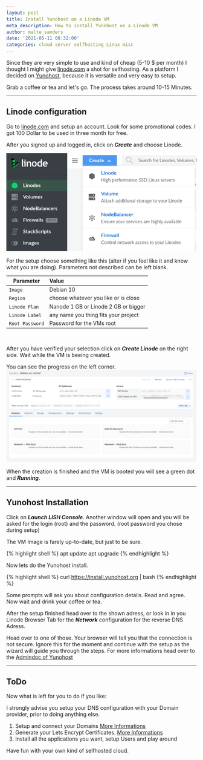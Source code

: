 ```yaml
---
layout: post
title: Install Yunohost on a Linode VM
meta_description: How to install Yunohost on a Linode VM
author: malte_sanders
date: '2021-05-11 08:32:00'
categories: cloud server selfhosting Linux misc
---
```


Since they are very simple to use and kind of cheap (5-10 $ per month) I thought I might give [linode.com](https://www.linode.com) a shot for selfhosting. As a platform I decided on [Yunohost](https://yunohost.org/), because it is versatile and very easy to setup.

Grab a coffee or tea and let's go. The process takes around 10-15 Minutes.

--------------
## Linode configuration
Go to [linode.com](https://www.linode.com) and setup an account. Look for some promotional codes. I got 100 Dollar to be used in three month for free. 

After you signed up and logged in, click on ***Create*** and choose Linode.

![Create Linode](/assets/img/uploads/yunohost/create_linode.png)

For the setup choose something like this (alter if you feel like it and know what you are doing). Parameters not described can be left blank.

| Parameter | Value
|-|:-|
| `Image` | Debian 10 
| `Region` | choose whatever you like or is close
| `Linode Plan` | Nanode 1 GB or Linode 2 GB or bigger
| `Linode Label` | any name you thing fits your project
| `Root Password` | Password for the VMs root

<br>

After you have verified your selection click on ***Create Linode*** on the right side. Wait while the VM is beeing created.<br>

You can see the progress on the left corner.
![Linode Setup](/assets/img/uploads/yunohost/linode_setup.png)

When the creation is finished and the VM is booted you will see a green dot and ***Running***.

--------------
## Yunohost Installation

Click on ***Launch LISH Console***. Another window will open and you will be asked for the login (root) and the password. (root password you chose during setup)

The VM Image is farely up-to-date, but just to be sure.

{% highlight shell %}
apt update
apt upgrade
{% endhighlight %}

Now lets do the Yunohost install.

{% highlight shell %}
curl https://install.yunohost.org | bash
{% endhighlight %}

Some prompts will ask you about configuration details. Read and agree. Now wait and drink your coffee or tea.

After the setup finished head over to the shown adress, or look in in you Linode Browser Tab for the ***Network*** configuration for the reverse DNS Adress.

Head over to one of those. Your browser will tell you that the connection is not secure. Ignore this for the moment and continue with the setup as the wizard will guide you through the steps. For more informations head over to the [Admindoc of Yunohost](https://yunohost.org/de/admindoc)

--------------
## ToDo

Now what is left for you to do if you like:

I strongly advise you setup your DNS configuration with your Domain provider, prior to doing anything else.

1. Setup and connect your Domains [More Informations](https://yunohost.org/de/dns_config)
2. Generate your Lets Encrypt Certificates. [More Informations](https://yunohost.org/de/certificate)
3. Install all the applications you want, setup Users and play around

Have fun with your own kind of selfhosted cloud.